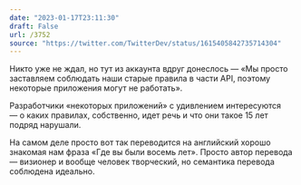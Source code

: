 ```yaml
---
date: "2023-01-17T23:11:30"
draft: False
url: /3752
source: "https://twitter.com/TwitterDev/status/1615405842735714304"
---
```


Никто уже не ждал, но тут из аккаунта  вдруг донеслось — «Мы просто заставляем соблюдать наши старые правила в части API, поэтому некоторые приложения могут не работать». 

Разработчики «некоторых приложений» с удивлением интересуются — о каких правилах, собственно, идет речь и что они такое 15 лет подряд нарушали.

На самом деле просто вот так переводится на английский хорошо знакомая нам фраза «Где вы были восемь лет». Просто автор перевода — визионер и вообще человек творческий, но семантика перевода соблюдена идеально.
